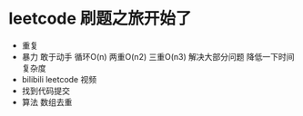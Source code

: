 # leetcode 刷题之旅开始了
  - 重复
  - 暴力
    敢于动手
    循环O(n) 两重O(n2) 三重O(n3)
    解决大部分问题
    降低一下时间复杂度
  - bilibili leetcode 视频
  - 找到代码提交
  - 算法
  数组去重
